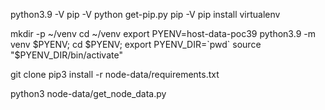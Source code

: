 python3.9 -V
pip -V
python get-pip.py
pip -V
pip install virtualenv


mkdir -p ~/venv
cd ~/venv
export PYENV=host-data-poc39
python3.9 -m venv $PYENV; cd $PYENV; export PYENV_DIR=`pwd`
source "$PYENV_DIR/bin/activate"

git clone <node-data-url>
pip3 install -r node-data/requirements.txt

python3 node-data/get_node_data.py